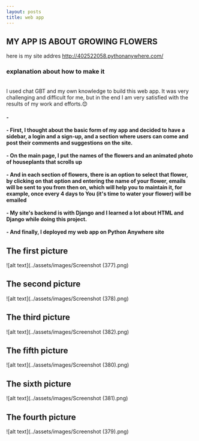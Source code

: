 ```yaml
---
layout: posts
title: web app
---
```

## MY APP IS ABOUT GROWING FLOWERS

here is my site addres
http://402522058.pythonanywhere.com/

<h3>explanation about how to make it</h3>

<br>I used chat GBT and my own knowledge to build this web app. It was very challenging and difficult for me, but in the end I am very satisfied with the results of my work and efforts.😊
<br>



<h4 style= "text-align:left;">
- 
<br>
<br>
- First, I thought about the basic form of my app and decided to have a sidebar, a login and a sign-up, and a section where users can come and post their comments and suggestions on the site.
<br>
<br>
- On the main page, I put the names of the flowers and an animated photo of houseplants that scrolls up
<br>
<br>
- And in each section of flowers, there is an option to select that flower, by clicking on that option and entering the name of your flower, emails will be sent to you from then on, which will help you to maintain it, for example, once every 4 days to You (it's time to water your flower) will be emailed
<br>
<br>
- My site's backend is with Django and I learned a lot about HTML and Django while doing this project.
<br>
<br>
- And finally, I deployed my web app on Python Anywhere site
</h4>

<h2  style="text-align:left;"> The first picture </h2>

![alt text](../assets/images/Screenshot (377).png)


<h2  style="text-align:left;"> The second picture </h2>

![alt text](../assets/images/Screenshot (378).png)

<h2  style="text-align:left;">  The third picture </h2>

![alt text](../assets/images/Screenshot (382).png)

<h2  style="text-align:left;">  The fifth picture </h2>

![alt text](../assets/images/Screenshot (380).png)

<h2  style="text-align:left;">  The sixth picture </h2>

![alt text](../assets/images/Screenshot (381).png)

<h2  style="text-align:left;">  The fourth picture </h2>

![alt text](../assets/images/Screenshot (379).png)

